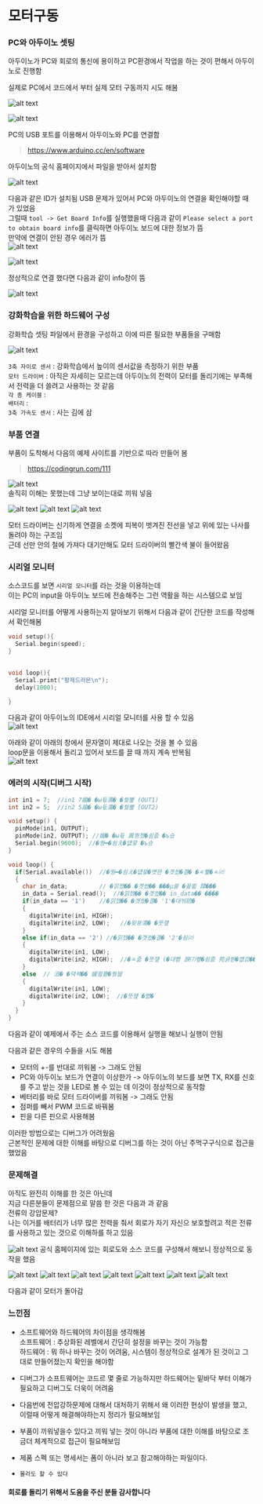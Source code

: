 # 모터구동

### PC와 아두이노 셋팅
아두이노가 PC와 회로의 통신에 용이하고 PC환경에서 작업을 하는 것이 편해서 아두이노로 진행함

실제로 PC에서 코드에서 부터 실제 모터 구동까지 시도 해봄

![alt text](<Pasted image 20240304155140-1.png>)

![alt text](<Pasted image 20240304155145-1.png>)

PC의 USB 포트를 이용해서 아두이노와 PC를 연결함

> https://www.arduino.cc/en/software

아두이노의 공식 홈페이지에서 파일을 받아서 설치함

![alt text](image.png)

다음과 같은 ID가 설치됨
USB 문제가 있어서 PC와 아두이노의 연결을 확인해야할 때가 있었음  
그럴때 `tool -> Get Board Info`를 실행했을때 다음과 같이 `Please select a port to obtain board info`를 클릭하면 아두이노 보드에 대한 정보가 뜸  
만약에 연결이 안된 경우 에러가 뜸  
![alt text](image-1.png)

![alt text](image-2.png)  

정상적으로 연결 했다면 다음과 같이 info창이 뜸  

![alt text](image-3.png)

### 강화학습을 위한 하드웨어 구성
강화학습 셋팅 파일에서 환경을 구성하고 이에 따른 필요한 부품들을 구매함

![alt text](<Pasted image 20240306113017.png>)

`3축 자이로 센서` : 강화학습에서 높이의 센서값을 측정하기 위한 부품  
`모터 드라이버` : 아직은 자세히는 모르는데 아두이노의 전력이 모터를 돌리기에는 부족해서 전력을 더 쓸려고 사용하는 것 같음  
`각 종 케이블` :    
`배터리` :   
`3축 가속도 센서` : 사는 김에 삼  

### 부품 연결
부품이 도착해서 다음의 예제 사이트를 기반으로 따라 만들어 봄  
> https://codingrun.com/111

![alt text](<Pasted image 20240312100214.png>)  
솔직히 이해는 못했는데 그냥 보이는대로 끼워 넣음  

![alt text](image-4.png)
![alt text](image-5.png)
![alt text](image-6.png)

모터 드라이버는 신기하게 연결을 소켓에 피복이 벗겨진 전선을 넣고 위에 있는 나사를 돌려야 하는 구조임   
근데 선만 안의 철에 가져다 대기만해도 모터 드라이버의 빨간색 불이 들어왔음  

### 시리얼 모니터
소스코드를 보면 `시리얼 모니터`를 라는 것을 이용하는데  
이는 PC의 input을 아두이노 보드에 전송해주는 그런 역활을 하는 시스템으로 보임  

시리얼 모니터를 어떻게 사용하는지 알아보기 위해서 다음과 같이 간단한 코드를 작성해서 확인해봄

```C
void setup(){
  Serial.begin(speed);
}

  
void loop(){
  Serial.print("황제드라몬\n");
  delay(1000);

}
```

다음과 같이 아두이노의 IDE에서 시리얼 모니터를 사용 할 수 있음  
![alt text](<Pasted image 20240312100913.png>)

아래와 같이 아래의 창에서 문자열이 제대로 나오는 것을 볼 수 있음   
loop문을 이용해서 돌리고 있어서 보드를 끌 때 까지 계속 반복됨  
![alt text](<Pasted image 20240312101058.png>)

### 에러의 시작(디버그 시작)

```C
int in1 = 7;  //in1 7踰� �ы듃濡� �쒖뼱 (OUT1)
int in2 = 5;  //in2 5踰� �ы듃濡� �쒖뼱 (OUT2)

void setup() {
  pinMode(in1, OUTPUT); 
  pinMode(in2, OUTPUT); //媛� �ы듃 異쒕젰�쇰줈 �ъ슜
  Serial.begin(9600);  //�쒕━�쇰え�덊꽣 �ъ슜
}

void loop() {
  if(Serial.available())  //�쒕━�쇰え�덊꽣�먯꽌 �곗씠�곌� �ㅼ뼱�ㅻ㈃
  {
    char in_data;         // �낅젰�� �곗씠�� ���μ쓣 �꾪븳 蹂���
    in_data = Serial.read();  //�낅젰�� �곗씠�� in_data�� ����
    if(in_data == '1')    //�낅젰�� �곗씠�곌� '1'�대씪硫�
    {
      digitalWrite(in1, HIGH);
      digitalWrite(in2, LOW);   //�욎쑝濡� �뚯쟾
    }
    else if(in_data == '2') //�낅젰�� �곗씠�곌� '2'�쇰㈃
    {
      digitalWrite(in1, LOW);
      digitalWrite(in2, HIGH);  //�ㅻ줈 �뚯쟾 (�대뼡 諛⑺뼢�쇰줈 苑귥븯�먮깘�� �곕씪�� 諛⑺뼢 諛섎�)
    }
    else  // 洹� �댁쇅�� 媛믪뿉�쒕뒗
    {
      digitalWrite(in1, LOW);
      digitalWrite(in2, LOW);  //�뚯쟾 �뺤�
    }
  }
}
```
다음과 같이 예제에서 주는 소스 코드를 이용해서 실행을 해보니 실행이 안됨  

다음과 같은 경우의 수들을 시도 해봄
* 모터의 +-를 반대로 끼워봄 -> 그래도 안됨
* PC와 아두이노 보드가 연결이 이상한가 -> 아두이노의 보드를 보면 TX, RX를 신호를 주고 받는 것을 LED로 볼 수 있는 데 이것이 정상적으로 동작함  
* 베터리를 바로 모터 드라이버를 끼워봄 -> 그래도 안됨
* 점퍼를 빼서 PWM 코드로 바꿔봄
* 핀을 다른 핀으로 사용해봄

이러한 방법으로는 디버그가 어려웠음  
근본적인 문제에 대한 이해를 바탕으로 디버그를 하는 것이 아닌 주먹구구식으로 접근을 했었음  

### 문제해결
아직도 완전히 이해를 한 것은 아닌데  
지금 다른분들이 문제점으로 말씀 한 것은 다음과 과 같음  
전류의 강압문제?  
나는 이거를 배터리가 너무 많은 전력을 줘서 회로가 자기 자신으 보호할려고 적은 전류를 사용하고 있는 것으로 이해하를 하고 있음  

![alt text](image-15.png)
공식 홈페이지에 있는 회로도와 소스 코드를 구성해서 해보니 정상적으로 동작을 했음  


![alt text](image-7.png)
![alt text](image-8.png)
![alt text](image-9.png)
![alt text](image-10.png)
![alt text](image-11.png)
![alt text](image-12.png)
![alt text](image-13.png)


다음과 같이 모터가 돌아감


### 느낀점
* 소프트웨어와 하드웨어의 차이점을 생각해봄  
소프트웨어 : 추상화된 레벨에서 간단히 설정을 바꾸는 것이 가능함  
하드웨어 : 뭐 하나 바꾸는 것이 어려움, 시스템이 정상적으로 설계가 된 것이고 그대로 만들어졌는지 확인을 해야함  

* 디버그가 소프트웨어는 코드르 몇 줄로 가능하지만 하드웨어는 밑바닥 부터 이해가 필요하고 디버그도 더욱이 어려움  

* 다음번에 전압강하문제에 대해서 대처하기 위해서 왜 이러한 현상이 발생을 했고, 이럴때 어떻게 해결해야하는지 정리가 필요해보임  

* 부품이 끼워넣을수 있다고 끼워 넣는 것이 아니라 부품에 대한 이해를 바탕으로 조금더 체계적으로 접근이 필요해보임  

* 제품 스펙 또는 명세서는 폼이 아니라 보고 참고해야하는 파일이다.

* `몰라도 할 수 있다`

#### 회로를 돌리기 위해서 도움을 주신 분들 감사합니다
